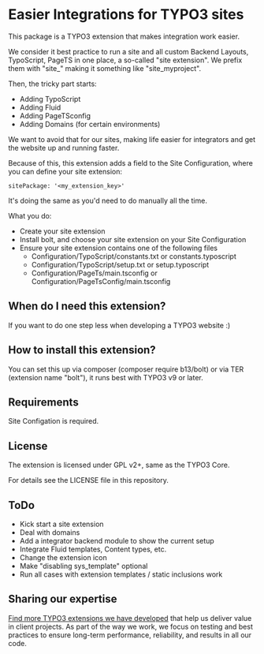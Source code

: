 # Easier Integrations for TYPO3 sites

This package is a TYPO3 extension that makes integration work easier.

We consider it best practice to run a site and all custom Backend Layouts, TypoScript, PageTS
in one place, a so-called "site extension". We prefix them with "site_" making it something like 
"site_myproject".

Then, the tricky part starts:
* Adding TypoScript
* Adding Fluid
* Adding PageTSconfig
* Adding Domains (for certain environments)

We want to avoid that for our sites, making life easier for integrators and get the website
up and running faster.

Because of this, this extension adds a field to the Site Configuration,
where you can define your site extension:

    sitePackage: '<my_extension_key>'

It's doing the same as you'd need to do manually all the time.

What you do:
* Create your site extension
* Install bolt, and choose your site extension on your Site Configuration
* Ensure your site extension contains one of the following files
    - Configuration/TypoScript/constants.txt or constants.typoscript
    - Configuration/TypoScript/setup.txt or setup.typoscript
    - Configuration/PageTs/main.tsconfig or Configuration/PageTsConfig/main.tsconfig

## When do I need this extension?

If you want to do one step less when developing a TYPO3 website :)

## How to install this extension?

You can set this up via composer (composer require b13/bolt) or via
TER (extension name "bolt"), it runs best with TYPO3 v9 or later.

## Requirements

Site Configation is required.

## License

The extension is licensed under GPL v2+, same as the TYPO3 Core.

For details see the LICENSE file in this repository.

## ToDo

- Kick start a site extension
- Deal with domains
- Add a integrator backend module to show the current setup
- Integrate Fluid templates, Content types, etc.
- Change the extension icon
- Make "disabling sys_template" optional
- Run all cases with extension templates / static inclusions work

## Sharing our expertise

[Find more TYPO3 extensions we have developed](https://b13.com/useful-typo3-extensions-from-b13-to-you) that help us deliver value in client projects. As part of the way we work, we focus on testing and best practices to ensure long-term performance, reliability, and results in all our code.

